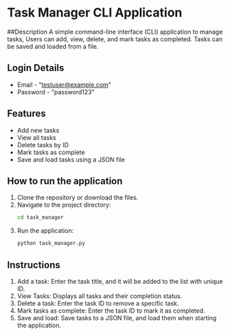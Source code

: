 # Task Manager CLI Application

##Description
A simple command-line interface (CLI) application to manage tasks, Users can add, view, delete, and mark tasks as completed. 
Tasks can be saved and loaded from a file.

## Login Details
* Email - "testuser@example.com"
* Password - "password123"

## Features
- Add new tasks
- View all tasks
- Delete tasks by ID
- Mark tasks as complete
- Save and load tasks using a JSON file

## How to run the application
1. Clone the repository or download the files.
2. Navigate to the project directory:
   ```bash
   cd task_manager
3. Run the application:
   ```bash
   python task_manager.py

## Instructions
1) Add a task: Enter the task title, and it will be added to the list with unique ID.
2) View Tasks: Displays all tasks and their completion status.
3) Delete a task: Enter the task ID to remove a specific task.
4) Mark tasks as complete: Enter the task ID to mark it as completed.
5) Save and load: Save tasks to a JSON file, and load them when starting the application.
